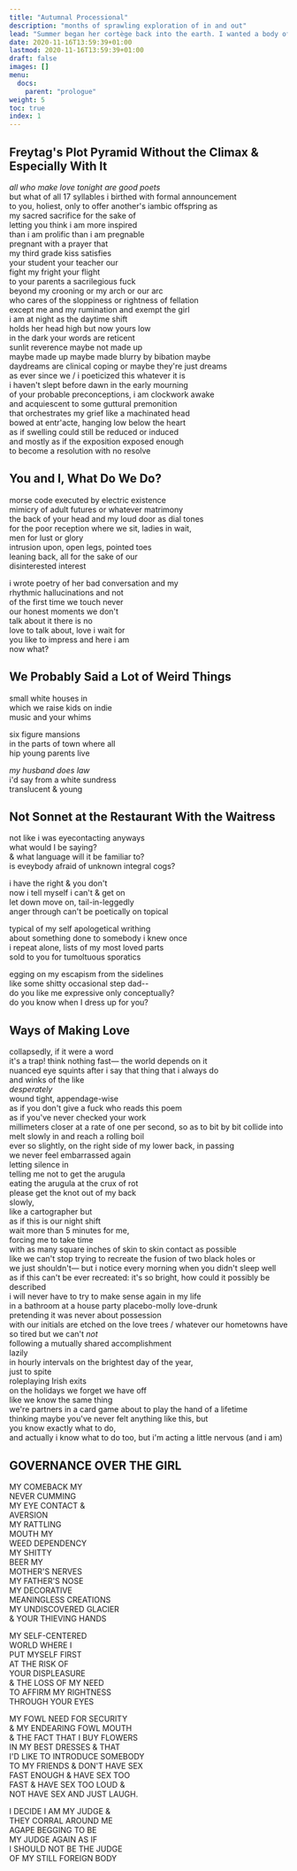 ```yaml
---
title: "Autumnal Processional"
description: "months of sprawling exploration of in and out"
lead: "Summer began her cortège back into the earth. I wanted a body of work."
date: 2020-11-16T13:59:39+01:00
lastmod: 2020-11-16T13:59:39+01:00
draft: false
images: []
menu:
  docs:
    parent: "prologue"
weight: 5
toc: true
index: 1
---
```


## Freytag's Plot Pyramid Without the Climax & Especially With It

_all who make love tonight are good poets_  
but what of all 17 syllables i birthed with formal announcement  
to you, holiest, only to offer another&#39;s iambic offspring as  
my sacred sacrifice for the sake of  
letting you think i am more inspired  
than i am prolific than i am pregnable  
pregnant with a prayer that  
my third grade kiss satisfies  
your student your teacher our  
fight my fright your flight  
to your parents a sacrilegious fuck  
beyond my crooning or my arch or our arc  
who cares of the sloppiness or rightness of fellation  
except me and my rumination and exempt the girl  
i am at night as the daytime shift  
holds her head high but now yours low  
in the dark your words are reticent  
sunlit reverence maybe not made up  
maybe made up maybe made blurry by bibation maybe  
daydreams are clinical coping or maybe they&#39;re just dreams  
as ever since we / i poeticized this whatever it is  
i haven&#39;t slept before dawn in the early mourning   
of your probable preconceptions, i am clockwork awake  
and acquiescent to some guttural premonition  
that orchestrates my grief like a machinated head  
bowed at entr&#39;acte, hanging low below the heart  
as if swelling could still be reduced or induced  
and mostly as if the exposition exposed enough   
to become a resolution with no resolve

## You and I, What Do We Do?
morse code executed by electric existence   
mimicry of adult futures or whatever matrimony  
the back of your head and my loud door as dial tones   
for the poor reception where we sit, ladies in wait,   
men for lust or glory   
intrusion upon, open legs, pointed toes   
leaning back, all for the sake of our   
disinterested interest

i wrote poetry of her bad conversation and my   
rhythmic hallucinations and not  
of the first time we touch never  
our honest moments we don't  
talk about it there is no  
love to talk about, love i wait for  
you like to impress and here i am  
now what?

## We Probably Said a Lot of Weird Things 
small white houses in  
which we raise kids on indie   
music and your whims

six figure mansions   
in the parts of town where all   
hip young parents live

_my husband does law_   
i'd say from a white sundress   
translucent & young

## Not Sonnet at the Restaurant With the Waitress
not like i was eyecontacting anyways  
what would I be saying?  
& what language will it be familiar to?  
is eveybody afraid of unknown integral cogs? 

i have the right & you don't  
now i tell myself i can't & get on  
let down move on, tail-in-leggedly  
anger through can't be poetically on topical

typical of my self apologetical writhing  
about something done to somebody i knew once  
i repeat alone, lists of my most loved parts  
sold to you for tumoltuous sporatics

egging on my escapism from the sidelines  
like some shitty occasional step dad--  
do you like me expressive only conceptually?  
do you know when I dress up for you?



## Ways of Making Love
collapsedly, if it were a word  
it's a trap! think nothing fast— the world depends on it  
nuanced eye squints after i say that thing that i always do   
and winks of the like  
*desperately*  
wound tight, appendage-wise  
as if you don't give a fuck who reads this poem  
as if  you've never checked your work  
millimeters closer at a rate of one per second, so as to bit by bit collide into  
melt slowly in and reach a rolling boil  
ever so slightly, on the right side of my lower back, in passing  
we never feel embarrassed again  
letting silence in  
telling me not to get the arugula   
eating the arugula at the crux of rot  
please get the knot out of my back  
slowly,  
like a cartographer but  
as if this is our night shift  
wait more than 5 minutes for me,   
forcing me to take time  
with as many square inches of skin to skin contact as possible  
like we can't stop trying to recreate the fusion of two black holes or  
we just shouldn't— but i notice every morning when you didn't sleep well  
as if this can't be ever recreated: it's so bright, how could it possibly be described  
i will never have to try to make sense again in my life  
in a bathroom at a house party placebo-molly love-drunk  
pretending it was never about possession  
with our initials are etched on the love trees / whatever our hometowns have  
so tired but we can't *not*  
following a mutually shared accomplishment  
lazily  
in hourly intervals  on the brightest day of the year,  
just to spite  
roleplaying Irish exits  
on the holidays we forget we have off  
like we know the same thing  
we're partners in a card game about to play the hand of a lifetime  
thinking maybe you've never felt anything like this, but  
you know exactly what to do,  
and actually i know what to do too, but i'm acting a little nervous (and i am)  



## GOVERNANCE OVER THE GIRL

MY COMEBACK MY  
NEVER CUMMING  
MY EYE CONTACT &amp;  
AVERSION  
MY RATTLING  
MOUTH MY  
WEED DEPENDENCY  
MY SHITTY  
BEER MY  
MOTHER&#39;S NERVES  
MY FATHER&#39;S NOSE  
MY DECORATIVE  
MEANINGLESS CREATIONS  
MY UNDISCOVERED GLACIER  
&amp; YOUR THIEVING HANDS  

MY SELF-CENTERED  
WORLD WHERE I  
PUT MYSELF FIRST  
AT THE RISK OF  
YOUR DISPLEASURE  
&amp; THE LOSS OF MY NEED  
TO AFFIRM MY RIGHTNESS  
THROUGH YOUR EYES

MY FOWL NEED FOR SECURITY  
&amp; MY ENDEARING FOWL MOUTH  
&amp; THE FACT THAT I BUY FLOWERS  
IN MY BEST DRESSES &amp; THAT  
I&#39;D LIKE TO INTRODUCE SOMEBODY  
TO MY FRIENDS &amp; DON&#39;T HAVE SEX  
FAST ENOUGH &amp; HAVE SEX TOO  
FAST &amp; HAVE SEX TOO LOUD &amp;  
NOT HAVE SEX AND JUST LAUGH.

I DECIDE I AM MY JUDGE &amp;  
THEY CORRAL AROUND ME  
AGAPE BEGGING TO BE  
MY JUDGE AGAIN AS IF  
I SHOULD NOT BE THE JUDGE  
OF MY STILL FOREIGN BODY

